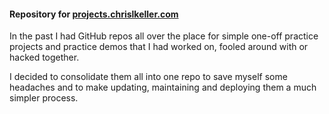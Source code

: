 #### Repository for [projects.chrislkeller.com](http://projects.chrislkeller.com)

In the past I had GitHub repos all over the place for simple one-off practice projects and practice demos that I had worked on, fooled around with or hacked together.

I decided to consolidate them all into one repo to save myself some headaches and to make updating, maintaining and deploying them a much simpler process.